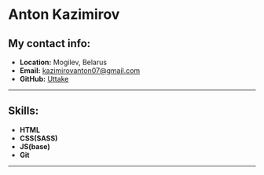 # Anton Kazimirov

## My contact info:

* **Location:** Mogilev, Belarus
* **Email:** kazimirovanton07@gmail.com
* **GitHub:** [Uttake](https://github.com/Uttake)

******
## Skills:
* **HTML**
* **CSS(SASS)**
* **JS(base)**
* **Git**
******

